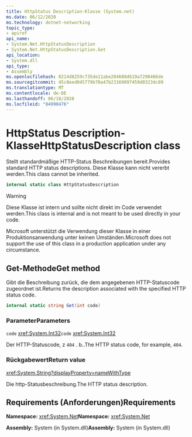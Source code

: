 ```yaml
---
title: HttpStatus Description-Klasse (System.net)
ms.date: 06/12/2020
ms.technology: dotnet-networking
topic_type:
- apiref
api_name:
- System.Net.HttpStatusDescription
- System.Net.HttpStatusDescription.Get
api_location:
- System.dll
api_type:
- Assembly
ms.openlocfilehash: 0214d8259c735de11abe204680d619a7298466de
ms.sourcegitcommit: 45c8eed045779b70a47b23169897459d0323dc89
ms.translationtype: MT
ms.contentlocale: de-DE
ms.lasthandoff: 06/18/2020
ms.locfileid: "84990476"
---
```

# <a name="httpstatusdescription-class"></a><span data-ttu-id="9b14d-102">HttpStatus Description-Klasse</span><span class="sxs-lookup"><span data-stu-id="9b14d-102">HttpStatusDescription class</span></span>

<span data-ttu-id="9b14d-103">Stellt standardmäßige HTTP-Status Beschreibungen bereit.</span><span class="sxs-lookup"><span data-stu-id="9b14d-103">Provides standard HTTP status descriptions.</span></span> <span data-ttu-id="9b14d-104">Diese Klasse kann nicht vererbt werden.</span><span class="sxs-lookup"><span data-stu-id="9b14d-104">This class cannot be inherited.</span></span>

```csharp
internal static class HttpStatusDescription
```

> [!WARNING]
> <span data-ttu-id="9b14d-105">Diese Klasse ist intern und sollte nicht direkt im Code verwendet werden.</span><span class="sxs-lookup"><span data-stu-id="9b14d-105">This class is internal and is not meant to be used directly in your code.</span></span>
>
> <span data-ttu-id="9b14d-106">Microsoft unterstützt die Verwendung dieser Klasse in einer Produktionsanwendung unter keinen Umständen.</span><span class="sxs-lookup"><span data-stu-id="9b14d-106">Microsoft does not support the use of this class in a production application under any circumstance.</span></span>

## <a name="get-method"></a><span data-ttu-id="9b14d-107">Get-Methode</span><span class="sxs-lookup"><span data-stu-id="9b14d-107">Get method</span></span>

<span data-ttu-id="9b14d-108">Gibt die Beschreibung zurück, die dem angegebenen HTTP-Statuscode zugeordnet ist.</span><span class="sxs-lookup"><span data-stu-id="9b14d-108">Returns the description associated with the specified HTTP status code.</span></span>

```csharp
internal static string Get(int code)
```

### <a name="parameters"></a><span data-ttu-id="9b14d-109">Parameter</span><span class="sxs-lookup"><span data-stu-id="9b14d-109">Parameters</span></span>

<span data-ttu-id="9b14d-110">`code` <xref:System.Int32></span><span class="sxs-lookup"><span data-stu-id="9b14d-110">`code` <xref:System.Int32></span></span>

<span data-ttu-id="9b14d-111">Der HTTP-Statuscode, z `404` . b..</span><span class="sxs-lookup"><span data-stu-id="9b14d-111">The HTTP status code, for example, `404`.</span></span>

### <a name="return-value"></a><span data-ttu-id="9b14d-112">Rückgabewert</span><span class="sxs-lookup"><span data-stu-id="9b14d-112">Return value</span></span>

<xref:System.String?displayProperty=nameWithType>

<span data-ttu-id="9b14d-113">Die http-Statusbeschreibung.</span><span class="sxs-lookup"><span data-stu-id="9b14d-113">The HTTP status description.</span></span>

## <a name="requirements"></a><span data-ttu-id="9b14d-114">Requirements (Anforderungen)</span><span class="sxs-lookup"><span data-stu-id="9b14d-114">Requirements</span></span>

<span data-ttu-id="9b14d-115">**Namespace:** <xref:System.Net></span><span class="sxs-lookup"><span data-stu-id="9b14d-115">**Namespace:** <xref:System.Net></span></span>

<span data-ttu-id="9b14d-116">**Assembly:** System (in System.dll)</span><span class="sxs-lookup"><span data-stu-id="9b14d-116">**Assembly:** System (in System.dll)</span></span>
